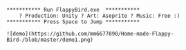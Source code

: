     *********** Run FlappyBird.exe  ***********
        ? Production: Unity ? Art: Aseprite ? Music: Free :)
    *********** Press Space to Jump ***********

    ![demo](https://github.com/mm6677890/Home-made-Flappy-Bird-/blob/master/demo1.png)
